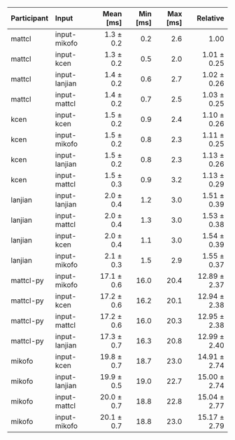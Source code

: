 | Participant | Input | Mean [ms] | Min [ms] | Max [ms] | Relative |
|:---|:---|---:|---:|---:|---:|
| mattcl | input-mikofo | 1.3 ± 0.2 | 0.2 | 2.6 | 1.00 |
| mattcl | input-kcen | 1.3 ± 0.2 | 0.5 | 2.0 | 1.01 ± 0.25 |
| mattcl | input-lanjian | 1.4 ± 0.2 | 0.6 | 2.7 | 1.02 ± 0.26 |
| mattcl | input-mattcl | 1.4 ± 0.2 | 0.7 | 2.5 | 1.03 ± 0.25 |
| kcen | input-kcen | 1.5 ± 0.2 | 0.9 | 2.4 | 1.10 ± 0.26 |
| kcen | input-mikofo | 1.5 ± 0.2 | 0.8 | 2.3 | 1.11 ± 0.25 |
| kcen | input-lanjian | 1.5 ± 0.2 | 0.8 | 2.3 | 1.13 ± 0.26 |
| kcen | input-mattcl | 1.5 ± 0.3 | 0.9 | 3.2 | 1.13 ± 0.29 |
| lanjian | input-lanjian | 2.0 ± 0.4 | 1.2 | 3.0 | 1.51 ± 0.39 |
| lanjian | input-mattcl | 2.0 ± 0.4 | 1.3 | 3.0 | 1.53 ± 0.38 |
| lanjian | input-kcen | 2.0 ± 0.4 | 1.1 | 3.0 | 1.54 ± 0.39 |
| lanjian | input-mikofo | 2.1 ± 0.3 | 1.5 | 2.9 | 1.55 ± 0.37 |
| mattcl-py | input-mikofo | 17.1 ± 0.6 | 16.0 | 20.4 | 12.89 ± 2.37 |
| mattcl-py | input-kcen | 17.2 ± 0.6 | 16.2 | 20.1 | 12.94 ± 2.38 |
| mattcl-py | input-mattcl | 17.2 ± 0.6 | 16.0 | 20.3 | 12.95 ± 2.38 |
| mattcl-py | input-lanjian | 17.3 ± 0.7 | 16.3 | 20.8 | 12.99 ± 2.40 |
| mikofo | input-kcen | 19.8 ± 0.7 | 18.7 | 23.0 | 14.91 ± 2.74 |
| mikofo | input-lanjian | 19.9 ± 0.5 | 19.0 | 22.7 | 15.00 ± 2.74 |
| mikofo | input-mattcl | 20.0 ± 0.7 | 18.8 | 22.8 | 15.04 ± 2.77 |
| mikofo | input-mikofo | 20.1 ± 0.7 | 18.8 | 23.0 | 15.17 ± 2.79 |
